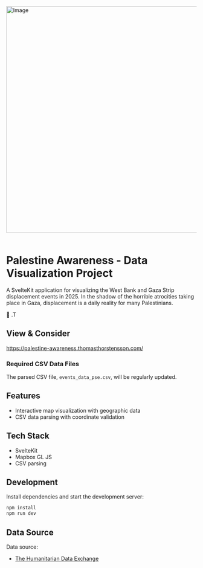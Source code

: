 
<img width="600" height="600" alt="Image" src="https://github.com/user-attachments/assets/f0ef76c9-6d61-48ab-b68d-4ea66d01dead" />
<br />
<br />

# Palestine Awareness - Data Visualization Project

A SvelteKit application for visualizing the West Bank and Gaza Strip displacement events in 2025. In the shadow of the horrible atrocities taking place in Gaza, displacement is a daily reality for many Palestinians.

:pray: .T

## View & Consider
https://palestine-awareness.thomasthorstensson.com/

### Required CSV Data Files

The parsed CSV file, `events_data_pse.csv`, will be regularly updated. 

## Features

- Interactive map visualization with geographic data
- CSV data parsing with coordinate validation

## Tech Stack

- SvelteKit
- Mapbox GL JS
- CSV parsing

## Development

Install dependencies and start the development server:

```sh
npm install
npm run dev
```

## Data Source

Data source: 
- [The Humanitarian Data Exchange](https://data.humdata.org/dataset/idmc-event-data-for-pse/resource/759900bf-d08a-4523-8e4a-157aa97e3d29)
